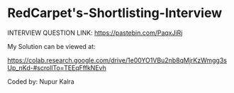 # RedCarpet's-Shortlisting-Interview

INTERVIEW QUESTION LINK: 
https://pastebin.com/PaqxJiRj

My Solution can be viewed at:

https://colab.research.google.com/drive/1e00YO1VBu2nb8qMjrKzWmgg3sUp_nKd-#scrollTo=TEEqFffkNEvh

Coded by: Nupur Kalra
